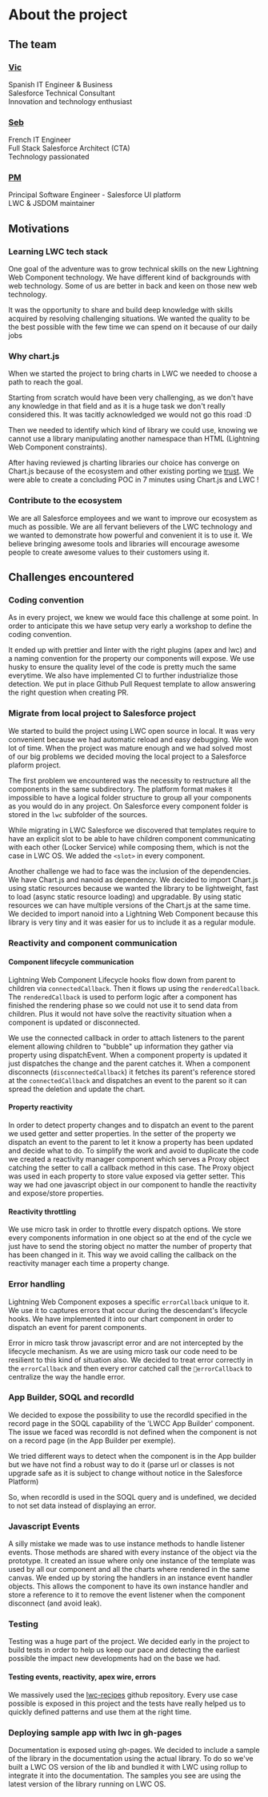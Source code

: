 # About the project

## The team

### [Vic](https://github.com/victorgz)
Spanish IT Engineer & Business  
Salesforce Technical Consultant  
Innovation and technology enthusiast  

### [Seb](https://github.com/scolladon)
French IT Engineer  
Full Stack Salesforce Architect (CTA)  
Technology passionated  

### [PM](https://github.com/pmdartus)
Principal Software Engineer - Salesforce UI platform  
LWC & JSDOM maintainer  

## Motivations

### Learning LWC tech stack

One goal of the adventure was to grow technical skills on the new Lightning Web Component technology.
We have different kind of backgrounds with web technology.
Some of us are better in back and keen on those new web technology.

It was the opportunity to share and build deep knowledge with skills acquired by resolving challenging situations.
We wanted the quality to be the best possible with the few time we can spend on it because of our daily jobs

### Why chart.js

When we started the project to bring charts in LWC we needed to choose a path to reach the goal.

Starting from scratch would have been very challenging, as we don't have any knowledge in that field and as it is a huge task we don't really considered this. It was tacitly acknowledged we would not go this road :D

Then we needed to identify which kind of library we could use, knowing we cannot use a library manipulating another namespace than HTML (Lightning Web Component constraints).

After having reviewed js charting libraries our choice has converge on Chart.js because of the ecosystem and other existing porting we [trust](https://github.com/chartjs/awesome#javascript).
We were able to create a concluding POC in 7 minutes using Chart.js and LWC !

### Contribute to the ecosystem

We are all Salesforce employees and we want to improve our ecosystem as much as possible.
We are all fervant believers of the LWC technology and we wanted to demonstrate how powerful and convenient it is to use it.
We believe bringing awesome tools and libraries will encourage awesome people to create awesome values to their customers using it.

## Challenges encountered

### Coding convention

As in every project, we knew we would face this challenge at some point.
In order to anticipate this we have setup very early a workshop to define the coding convention.

It ended up with prettier and linter with the right plugins (apex and lwc) and a naming convention for the property our components will expose.
We use husky to ensure the quality level of the code is pretty much the same everytime.
We also have implemented CI to further industrialize those detection.
We put in place Github Pull Request template to allow answering the right question when creating PR.

### Migrate from local project to Salesforce project

We started to build the project using LWC open source in local.
It was very convenient because we had automatic reload and easy debugging. We won lot of time.
When the project was mature enough and we had solved most of our big problems we decided moving the local project to a Salesforce plaform project.

The first problem we encountered was the necessity to restructure all the components in the same subdirectory.
The platform format makes it impossible to have a logical folder structure to group all your components as you would do in any project.
On Salesforce every component folder is stored in the `lwc` subfolder of the sources.

While migrating in LWC Salesforce we discovered that templates require to have an explicit slot to be able to have children component communicating with each other (Locker Service) while composing them, which is not the case in LWC OS. We added the `<slot>` in every component.

Another challenge we had to face was the inclusion of the dependencies. We have Chart.js and nanoid as dependency.
We decided to import Chart.js using static resources because we wanted the library to be lightweight, fast to load (async static resource loading) and upgradable. By using static resources we can have multiple versions of the Chart.js at the same time.
We decided to import nanoid into a Lightning Web Component because this library is very tiny and it was easier for us to include it as a regular module.

### Reactivity and component communication

#### Component lifecycle communication

Lightning Web Component Lifecycle hooks flow down from parent to children via `connectedCallback`. Then it flows up using the `renderedCallback`. The `renderedCallback` is used to perform logic after a component has finished the rendering phase so we could not use it to send data from children. Plus it would not have solve the reactivity situation when a component is updated or disconnected.

We use the connected callback in order to attach listeners to the parent element allowing children to "bubble" up information they gather via property using dispatchEvent. When a component property is updated it just dispatches the change and the parent catches it. When a component disconnects (`disconnectedCallback`) it fetches its parent's reference stored at the `connectedCallback` and dispatches an event to the parent so it can spread the deletion and update the chart.

#### Property reactivity

In order to detect property changes and to dispatch an event to the parent we used getter and setter properties. In the setter of the property we dispatch an event to the parent to let it know a property has been updated and decide what to do.
To simplify the work and avoid to duplicate the code we created a reactivity manager component which serves a Proxy object catching the setter to call a callback method in this case. The Proxy object was used in each property to store value exposed via getter setter. This way we had one javascript object in our component to handle the reactivity and expose/store properties.

#### Reactivity throttling

We use micro task in order to throttle every dispatch options. We store every components information in one object so at the end of the cycle we just have to send the storing object no matter the number of property that has been changed in it. This way we avoid calling the callback on the reactivity manager each time a property change.


### Error handling

Lightning Web Component exposes a specific `errorCallback` unique to it. We use it to captures errors that occur during the descendant's lifecycle hooks. We have implemented it into our chart component in order to dispatch an event for parent components.

Error in micro task throw javascript error and are not intercepted by the lifecycle mechanism. As we are using micro task our code need to be resilient to this kind of situation also. We decided to treat error correctly in the `errorCallback` and then every error catched call the `errorCallback` to centralize the way the handle error.

### App Builder, SOQL and recordId

We decided to expose the possibility to use the recordId specified in the record page in the SOQL capability of the 'LWCC App Builder' component. The issue we faced was recordId is not defined when the component is not on a record page (in the App Builder per exemple).

We tried different ways to detect when the component is in the App builder but we have not find a robust way to do it (parse url or classes is not upgrade safe as it is subject to change without notice in the Salesforce Platform)

So, when recordId is used in the SOQL query and is undefined, we decided to not set data instead of displaying an error.

### Javascript Events

A silly mistake we made was to use instance methods to handle listener events. 
Those methods are shared with every instance of the object via the prototype.
It created an issue where only one instance of the template was used by all our component and all the charts where rendered in the same canvas.
We ended up by storing the handlers in an instance event handler objects.
This allows the component to have its own instance handler and store a reference to it to remove the event listener when the component disconnect (and avoid leak).

### Testing

Testing was a huge part of the project. We decided early in the project to build tests in order to help us keep our pace and detecting the earliest possible the impact new developments had on the base we had.

#### Testing events, reactivity, apex wire, errors

We massively used the [lwc-recipes](https://github.com/trailheadapps/lwc-recipes) github repository. Every use case possible is exposed in this project and the tests have really helped us to quickly defined patterns and use them at the right time.

### Deploying sample app with lwc in gh-pages

Documentation is exposed using gh-pages.
We decided to include a sample of the library in the documentation using the actual library. To do so we've built a LWC OS version of the lib and bundled it with LWC using rollup to integrate it into the documentation.
The samples you see are using the latest version of the library running on LWC OS.
